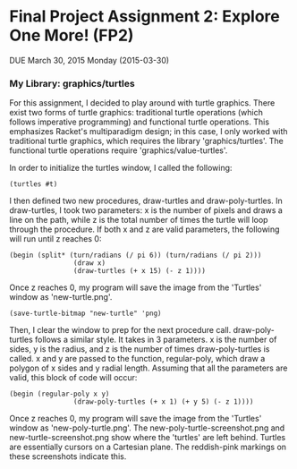 # Final Project Assignment 2: Explore One More! (FP2)
DUE March 30, 2015 Monday (2015-03-30)

### My Library: graphics/turtles
For this assignment, I decided to play around with turtle graphics. There exist two forms of turtle graphics: traditional turtle operations (which follows imperative programming) and functional turtle operations. This emphasizes Racket's multiparadigm design; in this case, I only worked with traditional turtle graphics, which requires the library 'graphics/turtles'. The functional turtle operations require 'graphics/value-turtles'.

In order to initialize the turtles window, I called the following:

```
(turtles #t)
```

I then defined two new procedures, draw-turtles and draw-poly-turtles. In draw-turtles, I took two parameters: x is the number of pixels and draws a line on the path, while z is the total number of times the turtle will loop through the procedure. If both x and z are valid parameters, the following will run until z reaches 0:

```
(begin (split* (turn/radians (/ pi 6)) (turn/radians (/ pi 2)))
                (draw x)
                (draw-turtles (+ x 15) (- z 1))))
```

Once z reaches 0, my program will save the image from the 'Turtles' window as 'new-turtle.png'.

```
(save-turtle-bitmap "new-turtle" 'png)
```

Then, I clear the window to prep for the next procedure call. draw-poly-turtles follows a similar style. It takes in 3 parameters. x is the number of sides, y is the radius, and z is the number of times draw-poly-turtles is called. x and y are passed to the function, regular-poly, which draw a polygon of x sides and y radial length. Assuming that all the parameters are valid, this block of code will occur:

```
(begin (regular-poly x y)
                (draw-poly-turtles (+ x 1) (+ y 5) (- z 1))))
```

Once z reaches 0, my program will save the image from the 'Turtles' window as 'new-poly-turtle.png'. The new-poly-turtle-screenshot.png and new-turtle-screenshot.png show where the 'turtles' are left behind. Turtles are essentially cursors on a Cartesian plane. The reddish-pink markings on these screenshots indicate this.